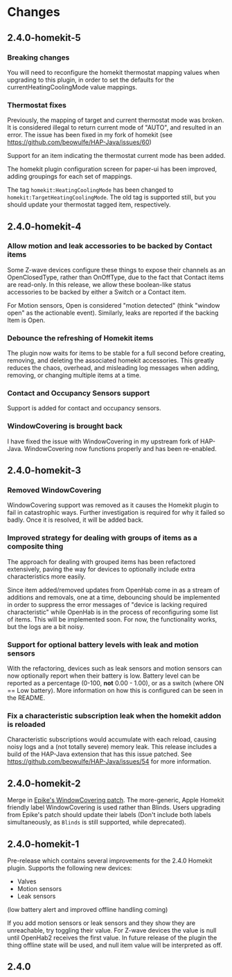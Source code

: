 # Changes

## 2.4.0-homekit-5

### Breaking changes

You will need to reconfigure the homekit thermostat mapping values when upgrading to this plugin, in order to set the defaults for the currentHeatingCoolingMode value mappings.

### Thermostat fixes

Previously, the mapping of target and current thermostat mode was broken. It is considered illegal to return current mode of "AUTO", and resulted in an error. The issue has been fixed in my fork of homekit (see https://github.com/beowulfe/HAP-Java/issues/60)

Support for an item indicating the thermostat current mode has been added.

The homekit plugin configuration screen for paper-ui has been improved, adding groupings for each set of mappings.

The tag `homekit:HeatingCoolingMode` has been changed to `homekit:TargetHeatingCoolingMode`. The old tag is supported still, but you should update your thermostat tagged item, respectively.

## 2.4.0-homekit-4

### Allow motion and leak accessories to be backed by Contact items

Some Z-wave devices configure these things to expose their channels as an OpenClosedType, rather than OnOffType, due to the fact that Contact items are read-only. In this release, we allow these boolean-like status accessories to be backed by either a Switch or a Contact item.

For Motion sensors, Open is considered "motion detected" (think "window open" as the actionable event). Similarly, leaks are reported if the backing Item is Open.

### Debounce the refreshing of Homekit items

The plugin now waits for items to be stable for a full second before creating, removing, and deleting the associated homekit accessories. This greatly reduces the chaos, overhead, and misleading log messages when adding, removing, or changing multiple items at a time.

### Contact and Occupancy Sensors support

Support is added for contact and occupancy sensors.

### WindowCovering is brought back

I have fixed the issue with WindowCovering in my upstream fork of HAP-Java. WindowCovering now functions properly and has been re-enabled.

## 2.4.0-homekit-3

### Removed WindowCovering

WindowCovering support was removed as it causes the Homekit plugin to fail in catastrophic ways. Further investigation is required for why it failed so badly. Once it is resolved, it will be added back.

### Improved strategy for dealing with groups of items as a composite thing

The approach for dealing with grouped items has been refactored extensively, paving the way for devices to optionally include extra characteristics more easily.

Since item added/removed updates from OpenHab come in as a stream of additions and removals, one at a time, debouncing should be implemented in order to suppress the error messages of "device is lacking required characteristic" while OpenHab is in the process of reconfiguring some list of items. This will be implemented soon. For now, the functionality works, but the logs are a bit noisy.

### Support for optional battery levels with leak and motion sensors

With the refactoring, devices such as leak sensors and motion sensors can now optionally report when their battery is low. Battery level can be reported as a percentage (0-100, **not** 0.00 - 1.00), or as a switch (where ON == Low battery). More information on how this is configured can be seen in the README.

### Fix a characteristic subscription leak when the homekit addon is reloaded

Characteristic subscriptions would accumulate with each reload, causing noisy logs and a (not totally severe) memory leak. This release includes a build of the HAP-Java extension that has this issue patched. See https://github.com/beowulfe/HAP-Java/issues/54 for more information.


## 2.4.0-homekit-2

Merge in [Epike's WindowCovering patch](https://github.com/epike/openhab2-addons/commit/8a9ca1b2d22f8a8b589dd9e3106ba618471511ab). The more-generic, Apple Homekit friendly label WindowCovering is used rather than Blinds. Users upgrading from Epike's patch should update their labels (Don't include both labels simultaneously, as `Blinds` is still supported, while deprecated).

## 2.4.0-homekit-1

Pre-release which contains several improvements for the 2.4.0 Homekit plugin. Supports the following new devices:

* Valves
* Motion sensors
* Leak sensors

(low battery alert and improved offline handling coming)

If you add motion sensors or leak sensors and they show they are unreachable, try toggling their value. For Z-wave devices the value is null until OpenHab2 receives the first value. In future release of the plugin the thing offline state will be used, and null item value will be interpreted as off.

## 2.4.0
